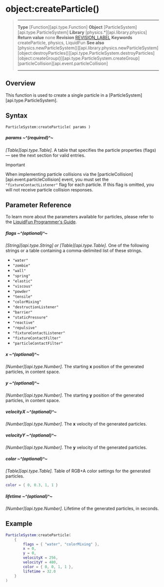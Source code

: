 # object:createParticle()

> --------------------- ------------------------------------------------------------------------------------------
> __Type__              [Function][api.type.Function]
> __Object__            [ParticleSystem][api.type.ParticleSystem]
> __Library__           [physics.*][api.library.physics]
> __Return value__      none
> __Revision__          [REVISION_LABEL](REVISION_URL)
> __Keywords__          createParticle, physics, LiquidFun
> __See also__          [physics.newParticleSystem()][api.library.physics.newParticleSystem]
>						[object:destroyParticles()][api.type.ParticleSystem.destroyParticles]
>						[object:createGroup()][api.type.ParticleSystem.createGroup]
>						[particleCollision][api.event.particleCollision]
> --------------------- ------------------------------------------------------------------------------------------


## Overview

This function is used to create a single particle in a [ParticleSystem][api.type.ParticleSystem].


## Syntax

	ParticleSystem:createParticle( params )

##### params ~^(required)^~
_[Table][api.type.Table]._ A table that specifies the particle properties (flags) — see the next section for valid entries.

<div class="guide-notebox-imp">
<div class="notebox-title-imp">Important</div>

When implementing particle collisions via the [particleCollision][api.event.particleCollision] event, you must set the `"fixtureContactListener"` flag for each particle. If this flag is omitted, you will not receive particle collision responses.

</div>


## Parameter Reference

To learn more about the parameters available for particles, please refer to the [LiquidFun Programmer's Guide](http://google.github.io/liquidfun/Programmers-Guide/html/md__chapter11__particles.html).

##### flags ~^(optional)^~
_[String][api.type.String] or [Table][api.type.Table]._ One of the following strings or a table containing a <nobr>comma-delimited</nobr> list of these strings.

* `"water"`
* `"zombie"`
* `"wall"`
* `"spring"`
* `"elastic"`
* `"viscous"`
* `"powder"`
* `"tensile"`
* `"colorMixing"`
* `"destructionListener"`
* `"barrier"`
* `"staticPressure"`
* `"reactive"`
* `"repulsive"`
* `"fixtureContactListener"`
* `"fixtureContactFilter"`
* `"particleContactFilter"`

##### x ~^(optional)^~
_[Number][api.type.Number]._ The starting __x__ position of the generated particles, in content space.

##### y ~^(optional)^~
_[Number][api.type.Number]._ The starting __y__ position of the generated particles, in content space.

##### velocityX ~^(optional)^~
_[Number][api.type.Number]._ The __x__ velocity of the generated particles.

##### velocityY ~^(optional)^~
_[Number][api.type.Number]._ The __y__ velocity of the generated particles.

##### color ~^(optional)^~
_[Table][api.type.Table]._ Table of RGB+A color settings for the generated particles.

<div style="width:300px;">

``````lua
color = { 0, 0.3, 1, 1 }
``````

</div>

##### lifetime ~^(optional)^~
_[Number][api.type.Number]._ Lifetime of the generated particles, in seconds.


## Example

`````lua
ParticleSystem:createParticle(
	{
		flags = { "water", "colorMixing" },
		x = 0,
		y = 0,
		velocityX = 256,
		velocityY = 480,
		color = { 0, 0, 1, 1 },
		lifetime = 32.0
	}
)
`````